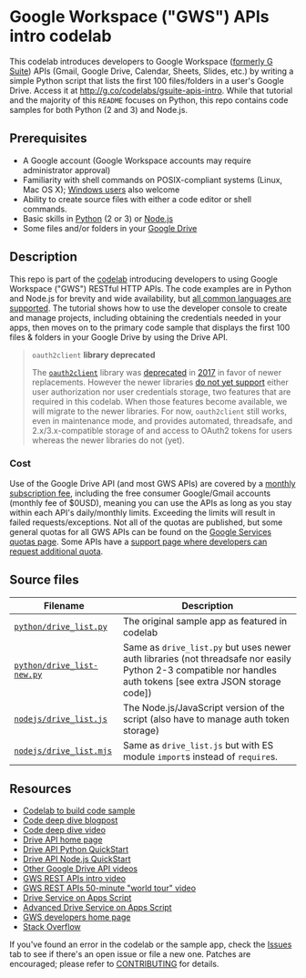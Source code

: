 # Google Workspace ("GWS") APIs intro codelab

This codelab introduces developers to Google Workspace ([formerly G Suite](https://cloud.google.com/blog/products/workspace/introducing-google-workspace)) APIs (Gmail, Google Drive, Calendar, Sheets, Slides, etc.) by writing a simple Python script that lists the first 100 files/folders in a user's Google Drive. Access it at <http://g.co/codelabs/gsuite-apis-intro>. While that tutorial and the majority of this `README` focuses on Python, this repo contains code samples for both Python (2 and 3) and Node.js.

## Prerequisites

- A Google account (Google Workspace accounts may require administrator approval)
- Familiarity with shell commands on POSIX-compliant systems (Linux, Mac OS X); [Windows users](http://docs.python.org/faq/windows) also welcome
- Ability to create source files with either a code editor or shell commands.
- Basic skills in [Python](http://python.org) (2 or 3) or [Node.js](http://nodejs.org)
- Some files and/or folders in your [Google Drive](http://drive.google.com)


## Description

This repo is part of the [codelab](http://g.co/codelabs/gsuite-apis-intro) introducing developers to using Google Workspace ("GWS") RESTful HTTP APIs. The code examples are in Python and Node.js for brevity and wide availability, but [all common languages are supported](http://developers.google.com/api-client-library). The tutorial shows how to use the developer console to create and manage projects, including obtaining the credentials needed in your apps, then moves on to the primary code sample that displays the first 100 files & folders in your Google Drive by using the Drive API.

> `oauth2client` **library deprecated**
>
> The [`oauth2client`](https://github.com/googleapis/oauth2client) library was [deprecated](https://google-auth.readthedocs.io/en/latest/oauth2client-deprecation.html) in [2017](https://github.com/googleapis/oauth2client/commit/00926f2058e23da7f6772ad6477e64d7506415e5) in favor of newer replacements. However the newer libraries [do not yet support](https://google-auth.readthedocs.io/en/latest/oauth2client-deprecation.html#replacement) either user authorization nor user credentials storage, two features that are required in this codelab. When those features become available, we will migrate to the newer libraries. For now, `oauth2client` still works, even in maintenance mode, and provides automated, threadsafe, and 2.x/3.x-compatible storage of and access to OAuth2 tokens for users whereas the newer libraries do not (yet).


### Cost

Use of the Google Drive API (and most GWS APIs) are covered by a [monthly subscription fee](http://gsuite.google.com/pricing.html), including the free consumer Google/Gmail accounts (monthly fee of $0USD), meaning you can use the APIs as long as you stay within each API's daily/monthly limits. Exceeding the limits will result in failed requests/exceptions. Not all of the quotas are published, but some general quotas for all GWS APIs can be found on the [Google Services quotas page](https://developers.google.com/apps-script/guides/services/quotas). Some APIs have a [support page where developers can request additional quota](https://developers.google.com/drive/api/v3/handle-errors#quota).


## Source files

Filename | Description
--- | ---
[`python/drive_list.py`](/python/drive_list.py) | The original sample app as featured in codelab
[`python/drive_list-new.py`](/python/drive_list-new.py) | Same as `drive_list.py` but uses newer auth libraries (not threadsafe nor easily Python 2-3 compatible nor handles auth tokens [see extra JSON storage code])
[`nodejs/drive_list.js`](/nodejs/drive_list.js) | The Node.js/JavaScript version of the script (also have to manage auth token storage)
[`nodejs/drive_list.mjs`](/nodemjs/drive_list.mjs) | Same as `drive_list.js` but with ES module `import`s instead of `require`s.


## Resources

- [Codelab to build code sample](https://g.co/codelabs/gsuite-apis-intro)
- [Code deep dive blogpost](https://goo.gl/cdm3kZ)
- [Code deep dive video](https://goo.gl/ZIgf8k)
- [Drive API home page](https://developers.google.com/drive)
- [Drive API Python QuickStart](https://developers.google.com/drive/api/quickstart/python)
- [Drive API Node.js QuickStart](https://developers.google.com/drive/api/quickstart/nodejs)
- [Other Google Drive API videos](https://developers.google.com/drive/api/v3/videos)
- [GWS REST APIs intro video](https://goo.gle/3ateIIQ)
- [GWS REST APIs 50-minute "world tour" video](https://youtu.be/kkp0aNGlynw)
- [Drive Service on Apps Script](https://developers.google.com/apps-script/reference/drive)
- [Advanced Drive Service on Apps Script](https://developers.google.com/apps-script/advanced/drive)
- [GWS developers home page](https://developers.google.com/workspace)
- [Stack Overflow](https://stackoverflow.com/questions/tagged/google-drive-sdk)

If you've found an error in the codelab or the sample app, check the [Issues](https://github.com/googlecodelabs/gsuite-apis-intro/issues) tab to see if there's an open issue or file a new one. Patches are encouraged; please refer to [CONTRIBUTING](CONTRIBUTING.md) for details.

